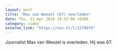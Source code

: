 ```yaml
---
layout: post
title: "Max van Weezel (67) overleden"
date: Thu, 11 Apr 2019 14:52:00 +0200
category: video
externe_link: "https://nos.nl/l/2279979"
---
```


Journalist Max van Weezel is overleden. Hij was 67.
